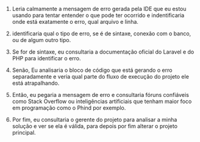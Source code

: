 1. Leria calmamente a mensagem de erro gerada pela IDE que eu estou usando para tentar entender o que pode ter ocorrido e indentificaria onde está exatamente o erro, qual arquivo e linha.

2. identificaria qual o tipo de erro, se é de sintaxe, conexão com o banco, ou de algum outro tipo.

3. Se for de sintaxe, eu consultaria a documentação oficial do Laravel e do PHP para identificar o erro.

4. Senão, Eu analisaria o bloco de código que está gerando o erro separadamente e veria qual parte do fluxo de execução do projeto ele está atrapalhando.

5. Então, eu pegaria a mensagem de erro e consultaria fóruns confiáveis como Stack Overflow ou inteligências artificiais que tenham maior foco em programação como o Phind por exemplo.

6. Por fim, eu consultaria o gerente do projeto para analisar a minha solução e ver se ela é válida, para depois por fim alterar o projeto principal.